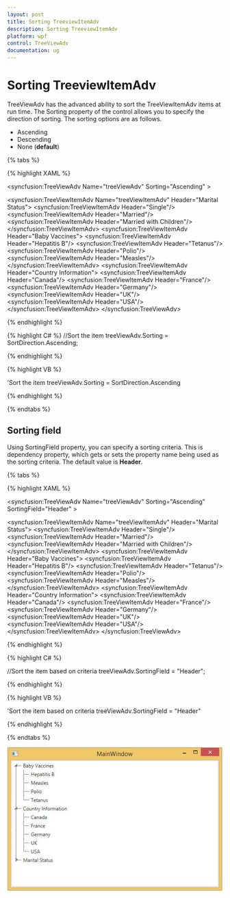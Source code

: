 ```yaml
---
layout: post
title: Sorting TreeviewItemAdv
description: Sorting TreeviewItemAdv
platform: wpf
control: TreeViewAdv
documentation: ug
---
```

# Sorting TreeviewItemAdv

TreeViewAdv has the advanced ability to sort the TreeViewItemAdv items at run time. The Sorting property of the control allows you to specify the direction of sorting. The sorting options are as follows.

* Ascending
* Descending
* None (__default__)

{% tabs %}

{% highlight XAML %}

<syncfusion:TreeViewAdv Name="treeViewAdv" Sorting="Ascending"  >
<!-- Adding TreeViewItemAdv -->
<syncfusion:TreeViewItemAdv Name="treeViewItemAdv"    Header="Marital Status">
<syncfusion:TreeViewItemAdv Header="Single"/>
<syncfusion:TreeViewItemAdv Header="Married"/>
<syncfusion:TreeViewItemAdv Header="Married with Children"/>
</syncfusion:TreeViewItemAdv>
<syncfusion:TreeViewItemAdv Header="Baby Vaccines">
<syncfusion:TreeViewItemAdv Header="Hepatitis B"/>
<syncfusion:TreeViewItemAdv Header="Tetanus"/>
<syncfusion:TreeViewItemAdv Header="Polio"/>
<syncfusion:TreeViewItemAdv Header="Measles"/>
</syncfusion:TreeViewItemAdv>
<syncfusion:TreeViewItemAdv Header="Country Information">
<syncfusion:TreeViewItemAdv Header="Canada"/>
<syncfusion:TreeViewItemAdv Header="France"/>
<syncfusion:TreeViewItemAdv Header="Germany"/>
<syncfusion:TreeViewItemAdv Header="UK"/>
<syncfusion:TreeViewItemAdv Header="USA"/>
</syncfusion:TreeViewItemAdv>
</syncfusion:TreeViewAdv>

{% endhighlight %}

{% highlight C# %}
//Sort the item
treeViewAdv.Sorting = SortDirection.Ascending;

{% endhighlight %}

{% highlight VB %}

'Sort the item
treeViewAdv.Sorting = SortDirection.Ascending

{% endhighlight %}

{% endtabs %}

## Sorting field

Using SortingField property, you can specify a sorting criteria. This is dependency property, which gets or sets the property name being used as the sorting criteria. The default value is __Header__.

{% tabs %}

{% highlight XAML %}

<syncfusion:TreeViewAdv Name="treeViewAdv" Sorting="Ascending" SortingField="Header"  >
<!-- Adding TreeViewItemAdv -->
<syncfusion:TreeViewItemAdv Name="treeViewItemAdv"    Header="Marital Status">
<syncfusion:TreeViewItemAdv Header="Single"/>
<syncfusion:TreeViewItemAdv Header="Married"/>
<syncfusion:TreeViewItemAdv Header="Married with Children"/>
</syncfusion:TreeViewItemAdv>
<syncfusion:TreeViewItemAdv Header="Baby Vaccines">
<syncfusion:TreeViewItemAdv Header="Hepatitis B"/>
<syncfusion:TreeViewItemAdv Header="Tetanus"/>
<syncfusion:TreeViewItemAdv Header="Polio"/>
<syncfusion:TreeViewItemAdv Header="Measles"/>
</syncfusion:TreeViewItemAdv>
<syncfusion:TreeViewItemAdv Header="Country Information">
<syncfusion:TreeViewItemAdv Header="Canada"/>
<syncfusion:TreeViewItemAdv Header="France"/>
<syncfusion:TreeViewItemAdv Header="Germany"/>
<syncfusion:TreeViewItemAdv Header="UK"/>
<syncfusion:TreeViewItemAdv Header="USA"/>
</syncfusion:TreeViewItemAdv>
</syncfusion:TreeViewAdv>

{% endhighlight %}

{% highlight C# %}

//Sort the item based on criteria
treeViewAdv.SortingField = "Header";

{% endhighlight %}

{% highlight VB %}

'Sort the item based on criteria
treeViewAdv.SortingField = "Header"

{% endhighlight %}

{% endtabs %}

![WPF TreeViewAdv displays the sorted treeview items](Sorting_treeviewitemadv_images/Sorting_treeviewitemadv_img1.jpeg)


